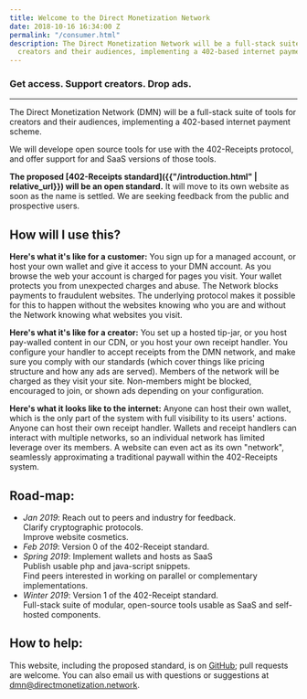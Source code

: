 ```yaml
---
title: Welcome to the Direct Monetization Network
date: 2018-10-16 16:34:00 Z
permalink: "/consumer.html"
description: The Direct Monetization Network will be a full-stack suite of tools for
  creators and their audiences, implementing a 402-based internet payment scheme.
---
```


### Get access. Support creators. Drop ads.

-------------------------------------------

The Direct Monetization Network (DMN) will be a full-stack suite of tools for creators and their audiences, implementing a 402-based internet payment scheme.

We will develope open source tools for use with the 402-Receipts protocol, and offer support for and SaaS versions of those tools. 

**The proposed [402-Receipts standard]({{"/introduction.html" | relative_url}}) will be an open standard.** It will move to its own website as soon as the name is settled. We are seeking feedback from the public and prospective users.

## How will I use this?
**Here's what it's like for a customer:** You sign up for a managed account, or host your own wallet and give it access to your DMN account. As you browse the web your account is charged for pages you visit. Your wallet protects you from unexpected charges and abuse. The Network blocks payments to fraudulent websites. The underlying protocol makes it possible for this to happen without the websites knowing who you are and without the Network knowing what websites you visit.

**Here's what it's like for a creator:** You set up a hosted tip-jar, or you host pay-walled content in our CDN, or you host your own receipt handler. You configure your handler to accept receipts from the DMN network, and make sure you comply with our standards (which cover things like pricing structure and how any ads are served). Members of the network will be charged as they visit your site. Non-members might be blocked, encouraged to join, or shown ads depending on your configuration.

**Here's what it looks like to the internet:** Anyone can host their own wallet, which is the only part of the system with full visibility to its users' actions. Anyone can host their own receipt handler. Wallets and receipt handlers can interact with multiple networks, so an individual network has limited leverage over its members. A website can even act as its own "network", seamlessly approximating a traditional paywall within the 402-Receipts system. 

## Road-map:
- _Jan 2019_: Reach out to peers and industry for feedback.  
  Clarify cryptographic protocols.  
  Improve website cosmetics.
- _Feb 2019_: Version 0 of the 402-Receipt standard.
- _Spring 2019_: Implement wallets and hosts as SaaS  
  Publish usable php and java-script snippets.  
  Find peers interested in working on parallel or complementary implementations.
- _Winter 2019_: Version 1 of the 402-Receipt standard.  
  Full-stack suite of modular, open-source tools usable as SaaS and self-hosted components.

## How to help:
This website, including the proposed standard, is on [GitHub](https://github.com/ShapeOfMatter/direct-monetization-static); pull requests are welcome. You can also email us with questions or suggestions at <dmn@directmonetization.network>.


